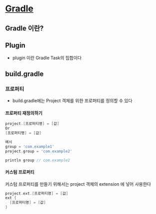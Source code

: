 # [Gradle](https://docs.gradle.org/current/userguide/userguide.html)

## Gradle 이란?


## Plugin
- plugin 이란 Gradle Task의 집합이다


## build.gradle
### 프로퍼티
- build.gradle에는 Project 객체를 위한 프로퍼티를 정의할 수 있다

#### 프로퍼티 재정의하기
```groovy
project.[프로퍼티명] = [값]
Or
[프로퍼티명] = [값]

예시
group = 'com.example1'
project.group = 'com.example2'

println group // com.example2
```

#### 커스텀 프로퍼티
커스텀 프로퍼티를 만들기 위해서는 project 객체의 extension 에 넣어 사용한다
```groovy
project.ext.[프로퍼티명] = [값]
ext {
  [프로퍼티명] = [값]
}
```